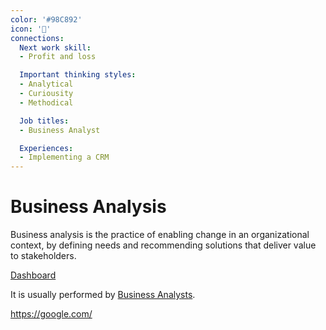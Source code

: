 ```yaml
---
color: '#98C892'
icon: '🦉'
connections:
  Next work skill:
  - Profit and loss

  Important thinking styles:
  - Analytical
  - Curiousity
  - Methodical

  Job titles:
  - Business Analyst

  Experiences:
  - Implementing a CRM
---
```

# Business Analysis

Business analysis is the practice of enabling change in an organizational context, by defining needs and recommending solutions that deliver value to stakeholders.

[Dashboard](Index)

It is usually performed by [Business Analysts](Business-Analysis).

https://google.com/
